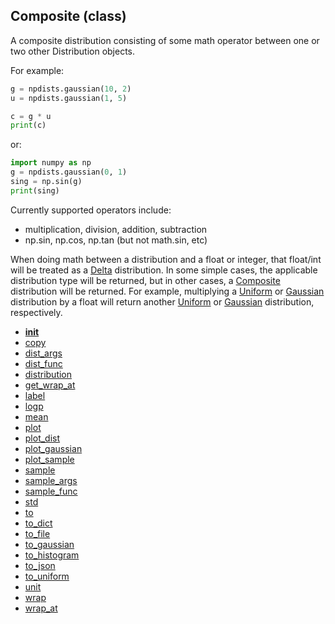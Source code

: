 ## Composite (class)


A composite distribution consisting of some math operator between one or two
other Distribution objects.

For example:

```py
g = npdists.gaussian(10, 2)
u = npdists.gaussian(1, 5)

c = g * u
print(c)
```

or:

```py
import numpy as np
g = npdists.gaussian(0, 1)
sing = np.sin(g)
print(sing)
```

Currently supported operators include:

* multiplication, division, addition, subtraction
* np.sin, np.cos, np.tan (but not math.sin, etc)

When doing math between a distribution and a float or integer, that float/int
will be treated as a [Delta](Delta.md) distribution.  In some simple cases, the
applicable distribution type will be returned, but in other cases,
a [Composite](Composite.md) distribution will be returned.  For example, multiplying
a [Uniform](Uniform.md) or [Gaussian](Gaussian.md) distribution by a float will return another
[Uniform](Uniform.md) or [Gaussian](Gaussian.md) distribution, respectively.




* [__init__](Composite.__init__.md)
* [copy](Composite.copy.md)
* [dist_args](Composite.dist_args.md)
* [dist_func](Composite.dist_func.md)
* [distribution](Composite.distribution.md)
* [get_wrap_at](Composite.get_wrap_at.md)
* [label](Composite.label.md)
* [logp](Composite.logp.md)
* [mean](Composite.mean.md)
* [plot](Composite.plot.md)
* [plot_dist](Composite.plot_dist.md)
* [plot_gaussian](Composite.plot_gaussian.md)
* [plot_sample](Composite.plot_sample.md)
* [sample](Composite.sample.md)
* [sample_args](Composite.sample_args.md)
* [sample_func](Composite.sample_func.md)
* [std](Composite.std.md)
* [to](Composite.to.md)
* [to_dict](Composite.to_dict.md)
* [to_file](Composite.to_file.md)
* [to_gaussian](Composite.to_gaussian.md)
* [to_histogram](Composite.to_histogram.md)
* [to_json](Composite.to_json.md)
* [to_uniform](Composite.to_uniform.md)
* [unit](Composite.unit.md)
* [wrap](Composite.wrap.md)
* [wrap_at](Composite.wrap_at.md)

